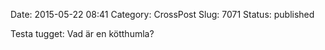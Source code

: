Date: 2015-05-22 08:41
Category: CrossPost
Slug: 7071
Status: published

Testa tugget: Vad är en kötthumla?

